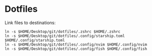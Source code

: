 # Dotfiles

Link files to destinations:

```
ln -s $HOME/Desktop/git/dotfiles/.zshrc $HOME/.zshrc
ln -s $HOME/Desktop/git/dotfiles/.config/starship.toml $HOME/.config/starship.toml
ln -s $HOME/Desktop/git/dotfiles/.config/nvim $HOME/.config/nvim
ln -s $HOME/Desktop/git/dotfiles/.config/fish $HOME/.config/fish
```
